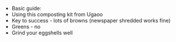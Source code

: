 - Basic guide: 
- Using this composting kit from Ugaoo
- Key to success - lots of browns (newspaper shredded works fine)
- Greens - no 
- Grind your eggshells well